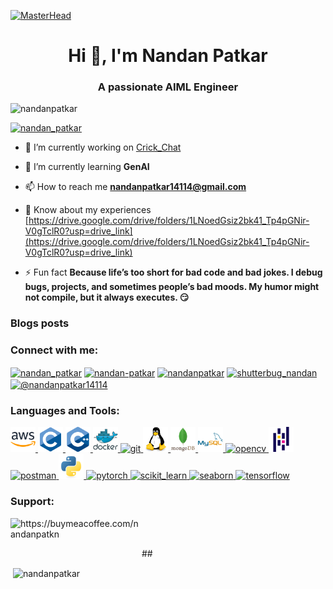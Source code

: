 [![MasterHead](https://github-production-user-asset-6210df.s3.amazonaws.com/74038190/240304586-d48893bd-0757-481c-8d7e-ba3e163feae7.png?X-Amz-Algorithm=AWS4-HMAC-SHA256&X-Amz-Credential=AKIAVCODYLSA53PQK4ZA%2F20250109%2Fus-east-1%2Fs3%2Faws4_request&X-Amz-Date=20250109T113256Z&X-Amz-Expires=300&X-Amz-Signature=bc1027fb8e4e78107e7aaabd93c3fd01f802b6533ee9bb2589326a1db1757163&X-Amz-SignedHeaders=host)](https://rishavchanda.io)
<h1 align="center">Hi 👋, I'm Nandan Patkar</h1>
<h3 align="center">A passionate AIML Engineer</h3>

<img align="right" alt="" width="400" src="https://github-production-user-asset-6210df.s3.amazonaws.com/74038190/371756373-fddcdbcd-5ea2-4416-9f59-ca7fd9394aca.gif?X-Amz-Algorithm=AWS4-HMAC-SHA256&X-Amz-Credential=AKIAVCODYLSA53PQK4ZA%2F20250109%2Fus-east-1%2Fs3%2Faws4_request&X-Amz-Date=20250109T113055Z&X-Amz-Expires=300&X-Amz-Signature=f1559120d44d4fb4d9824e5183ea37301fe2487628e91ca5a20be0d07489f44c&X-Amz-SignedHeaders=host" alt="nandanpatkar" /> </p>




<p align="left"> <img src="https://komarev.com/ghpvc/?username=nandanpatkar&label=Profile%20views&color=0e75b6&style=flat" alt="nandanpatkar" /> </p>

<p align="left"> <a href="https://twitter.com/nandan_patkar" target="blank"><img src="https://img.shields.io/twitter/follow/nandan_patkar?logo=twitter&style=for-the-badge" alt="nandan_patkar" /></a> </p>

- 🔭 I’m currently working on [Crick_Chat](https://github.com/nandanpatkar/Crick_Chat)

- 🌱 I’m currently learning **GenAI**

- 📫 How to reach me **nandanpatkar14114@gmail.com**

- 📄 Know about my experiences [https://drive.google.com/drive/folders/1LNoedGsiz2bk41_Tp4pGNir-V0gTclR0?usp=drive_link](https://drive.google.com/drive/folders/1LNoedGsiz2bk41_Tp4pGNir-V0gTclR0?usp=drive_link)

- ⚡ Fun fact **Because life’s too short for bad code and bad jokes. I debug bugs, projects, and sometimes people’s bad moods. My humor might not compile, but it always executes. 😏**

### Blogs posts
<!-- BLOG-POST-LIST:START -->
<!-- BLOG-POST-LIST:END -->

<h3 align="left">Connect with me:</h3>
<p align="left">
<a href="https://twitter.com/nandan_patkar" target="blank"><img align="center" src="https://raw.githubusercontent.com/rahuldkjain/github-profile-readme-generator/master/src/images/icons/Social/twitter.svg" alt="nandan_patkar" height="30" width="40" /></a>
<a href="https://linkedin.com/in/nandan-patkar" target="blank"><img align="center" src="https://raw.githubusercontent.com/rahuldkjain/github-profile-readme-generator/master/src/images/icons/Social/linked-in-alt.svg" alt="nandan-patkar" height="30" width="40" /></a>
<a href="https://kaggle.com/nandanpatkar" target="blank"><img align="center" src="https://raw.githubusercontent.com/rahuldkjain/github-profile-readme-generator/master/src/images/icons/Social/kaggle.svg" alt="nandanpatkar" height="30" width="40" /></a>
<a href="https://instagram.com/shutterbug_nandan" target="blank"><img align="center" src="https://raw.githubusercontent.com/rahuldkjain/github-profile-readme-generator/master/src/images/icons/Social/instagram.svg" alt="shutterbug_nandan" height="30" width="40" /></a>
<a href="https://medium.com/@nandanpatkar14114" target="blank"><img align="center" src="https://raw.githubusercontent.com/rahuldkjain/github-profile-readme-generator/master/src/images/icons/Social/medium.svg" alt="@nandanpatkar14114" height="30" width="40" /></a>
</p>

<h3 align="left">Languages and Tools:</h3>
<p align="left"> <a href="https://aws.amazon.com" target="_blank" rel="noreferrer"> <img src="https://raw.githubusercontent.com/devicons/devicon/master/icons/amazonwebservices/amazonwebservices-original-wordmark.svg" alt="aws" width="40" height="40"/> </a> <a href="https://www.cprogramming.com/" target="_blank" rel="noreferrer"> <img src="https://raw.githubusercontent.com/devicons/devicon/master/icons/c/c-original.svg" alt="c" width="40" height="40"/> </a> <a href="https://www.w3schools.com/cpp/" target="_blank" rel="noreferrer"> <img src="https://raw.githubusercontent.com/devicons/devicon/master/icons/cplusplus/cplusplus-original.svg" alt="cplusplus" width="40" height="40"/> </a> <a href="https://www.docker.com/" target="_blank" rel="noreferrer"> <img src="https://raw.githubusercontent.com/devicons/devicon/master/icons/docker/docker-original-wordmark.svg" alt="docker" width="40" height="40"/> </a> <a href="https://git-scm.com/" target="_blank" rel="noreferrer"> <img src="https://www.vectorlogo.zone/logos/git-scm/git-scm-icon.svg" alt="git" width="40" height="40"/> </a> <a href="https://www.linux.org/" target="_blank" rel="noreferrer"> <img src="https://raw.githubusercontent.com/devicons/devicon/master/icons/linux/linux-original.svg" alt="linux" width="40" height="40"/> </a> <a href="https://www.mongodb.com/" target="_blank" rel="noreferrer"> <img src="https://raw.githubusercontent.com/devicons/devicon/master/icons/mongodb/mongodb-original-wordmark.svg" alt="mongodb" width="40" height="40"/> </a> <a href="https://www.mysql.com/" target="_blank" rel="noreferrer"> <img src="https://raw.githubusercontent.com/devicons/devicon/master/icons/mysql/mysql-original-wordmark.svg" alt="mysql" width="40" height="40"/> </a> <a href="https://opencv.org/" target="_blank" rel="noreferrer"> <img src="https://www.vectorlogo.zone/logos/opencv/opencv-icon.svg" alt="opencv" width="40" height="40"/> </a> <a href="https://pandas.pydata.org/" target="_blank" rel="noreferrer"> <img src="https://raw.githubusercontent.com/devicons/devicon/2ae2a900d2f041da66e950e4d48052658d850630/icons/pandas/pandas-original.svg" alt="pandas" width="40" height="40"/> </a> <a href="https://postman.com" target="_blank" rel="noreferrer"> <img src="https://www.vectorlogo.zone/logos/getpostman/getpostman-icon.svg" alt="postman" width="40" height="40"/> </a> <a href="https://www.python.org" target="_blank" rel="noreferrer"> <img src="https://raw.githubusercontent.com/devicons/devicon/master/icons/python/python-original.svg" alt="python" width="40" height="40"/> </a> <a href="https://pytorch.org/" target="_blank" rel="noreferrer"> <img src="https://www.vectorlogo.zone/logos/pytorch/pytorch-icon.svg" alt="pytorch" width="40" height="40"/> </a> <a href="https://scikit-learn.org/" target="_blank" rel="noreferrer"> <img src="https://upload.wikimedia.org/wikipedia/commons/0/05/Scikit_learn_logo_small.svg" alt="scikit_learn" width="40" height="40"/> </a> <a href="https://seaborn.pydata.org/" target="_blank" rel="noreferrer"> <img src="https://seaborn.pydata.org/_images/logo-mark-lightbg.svg" alt="seaborn" width="40" height="40"/> </a> <a href="https://www.tensorflow.org" target="_blank" rel="noreferrer"> <img src="https://www.vectorlogo.zone/logos/tensorflow/tensorflow-icon.svg" alt="tensorflow" width="40" height="40"/> </a> </p>

<h3 align="left">Support:</h3>
<p><a href="https://www.buymeacoffee.com/https://buymeacoffee.com/nandanpatkn"> <img align="left" src="https://cdn.buymeacoffee.com/buttons/v2/default-yellow.png" height="50" width="210" alt="https://buymeacoffee.com/nandanpatkn" /></a></p><br><br>



##<p>&nbsp;<img align="center" src="https://github-readme-stats.vercel.app/api?username=nandanpatkar&show_icons=true&locale=en" alt="nandanpatkar" /></p>




